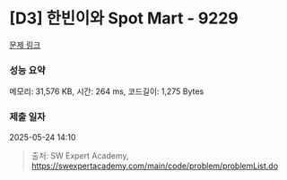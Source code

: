 # [D3] 한빈이와 Spot Mart - 9229 

[문제 링크](https://swexpertacademy.com/main/code/problem/problemDetail.do?contestProbId=AW8Wj7cqbY0DFAXN) 

### 성능 요약

메모리: 31,576 KB, 시간: 264 ms, 코드길이: 1,275 Bytes

### 제출 일자

2025-05-24 14:10



> 출처: SW Expert Academy, https://swexpertacademy.com/main/code/problem/problemList.do